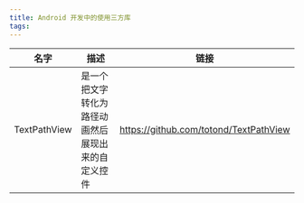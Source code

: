 ```yaml
---
title: Android 开发中的使用三方库
tags:
---
```

|名字|描述|链接
|--|--|--|
TextPathView|是一个把文字转化为路径动画然后展现出来的自定义控件|https://github.com/totond/TextPathView

